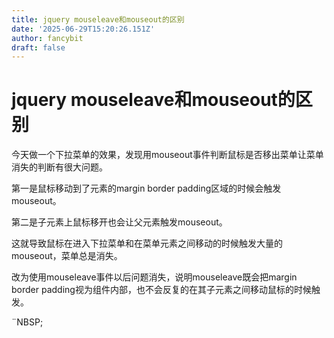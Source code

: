 ```yaml
---
title: jquery mouseleave和mouseout的区别
date: '2025-06-29T15:20:26.151Z'
author: fancybit
draft: false
---
```

<div class="header"><h1 class="single-title animate__animated animate__pulse animate__faster">jquery mouseleave和mouseout的区别</h1></div>

<div class="content" id="content"><p>今天做一个下拉菜单的效果，发现用mouseout事件判断鼠标是否移出菜单让菜单消失的判断有很大问题。</p><p>第一是鼠标移动到了元素的margin border padding区域的时候会触发mouseout。</p><p>第二是子元素上鼠标移开也会让父元素触发mouseout。</p><p>这就导致鼠标在进入下拉菜单和在菜单元素之间移动的时候触发大量的mouseout，菜单总是消失。</p><p>改为使用mouseleave事件以后问题消失，说明mouseleave既会把margin border padding视为组件内部，也不会反复的在其子元素之间移动鼠标的时候触发。</p><!-- raw HTML omitted --><p><!-- raw HTML omitted -->¨NBSP;<!-- raw HTML omitted --></p></div>

